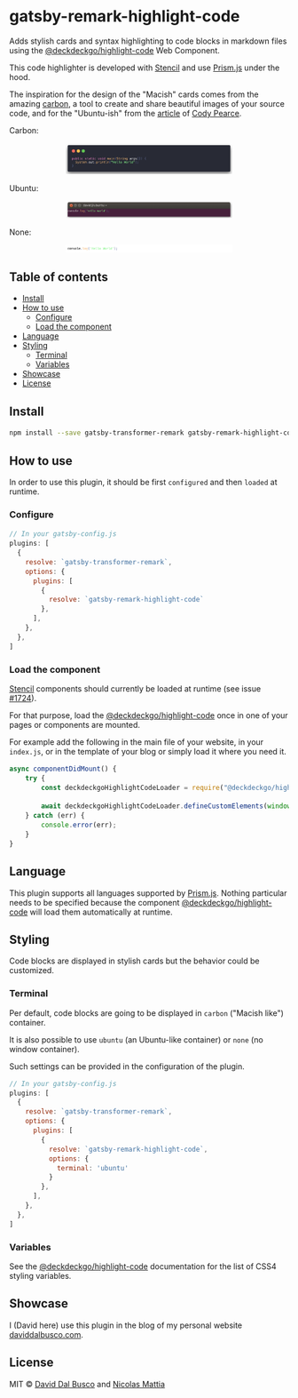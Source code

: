 # gatsby-remark-highlight-code

Adds stylish cards and syntax highlighting to code blocks in markdown files using the [@deckdeckgo/highlight-code] Web Component.

This code highlighter is developed with [Stencil](https://stenciljs.com) and use [Prism.js](https://prismjs.com) under the hood.

The inspiration for the design of the "Macish" cards comes from the amazing [carbon](https://carbon.now.sh), a tool to create and share beautiful images of your source code, and for the "Ubuntu-ish" from the [article](https://dev.to/codypearce/ubuntu-terminal-in-css-1aeo) of [Cody Pearce](https://twitter.com/codyapearce).

Carbon:

<div align="center">
  <img src="static/screenshot-carbon.png" alt="Syntax highlighting code block as Carbon card" width="300px">
</div>

Ubuntu:

<div align="center">
  <img src="static/screenshot-ubuntu.png" alt="Syntax highlighting code block as Ubuntu card" width="300px">
</div>

None:

<div align="center">
  <img src="static/screenshot-none.png" alt="Syntax highlighting code block" width="300px">
</div>

## Table of contents

- [Install](#install)
- [How to use](#how-to-use)
    - [Configure](#configure)
    - [Load the component](#load-the-component)
- [Language](#language)
- [Styling](#styling)
    - [Terminal](#terminal)
    - [Variables](#variables)
- [Showcase](#showcase)
- [License](#license)

## Install

```bash
npm install --save gatsby-transformer-remark gatsby-remark-highlight-code @deckdeckgo/highlight-code
```

## How to use

In order to use this plugin, it should be first `configured` and then `loaded` at runtime.

### Configure

```javascript
// In your gatsby-config.js
plugins: [
  {
    resolve: `gatsby-transformer-remark`,
    options: {
      plugins: [
        {
          resolve: `gatsby-remark-highlight-code`
        },
      ],
    },
  },
]
```

### Load the component

[Stencil](https://stenciljs.com) components should currently be loaded at runtime (see issue [#1724](https://github.com/ionic-team/stencil/issues/1724)).

For that purpose, load the [@deckdeckgo/highlight-code] once in one of your pages or components are mounted.

For example add the following in the main file of your website, in your `index.js`, or in the template of your blog or simply load it where you need it.

```javascript
async componentDidMount() {
    try {
        const deckdeckgoHighlightCodeLoader = require("@deckdeckgo/highlight-code/dist/loader")
    
        await deckdeckgoHighlightCodeLoader.defineCustomElements(window);
    } catch (err) {
        console.error(err);
    }
}
```  

## Language

This plugin supports all languages supported by [Prism.js](https://prismjs.com). Nothing particular needs to be specified because the component [@deckdeckgo/highlight-code] will load them automatically at runtime.

## Styling

Code blocks are displayed in stylish cards but the behavior could be customized.

### Terminal

Per default, code blocks are going to be displayed in `carbon` ("Macish like") container.

It is also possible to use `ubuntu` (an Ubuntu-like container) or `none` (no window container).

Such settings can be provided in the configuration of the plugin.

```javascript
// In your gatsby-config.js
plugins: [
  {
    resolve: `gatsby-transformer-remark`,
    options: {
      plugins: [
        {
          resolve: `gatsby-remark-highlight-code`,
          options: {
            terminal: 'ubuntu'
          }
        },
      ],
    },
  },
]
```

### Variables

See the [@deckdeckgo/highlight-code] documentation for the list of CSS4 styling variables.

## Showcase

I (David here) use this plugin in the blog of my personal website [daviddalbusco.com](https://daviddalbusco.com).

## License

MIT © [David Dal Busco](mailto:david.dalbusco@outlook.com) and [Nicolas Mattia](mailto:nicolas@nmattia.com) 

[@deckdeckgo/highlight-code]: https://docs.deckdeckgo.com/components/code
